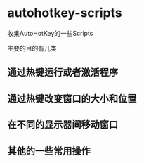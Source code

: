 # autohotkey-scripts

收集AutoHotKey的一些Scripts

主要的目的有几类

## 通过热键运行或者激活程序

## 通过热键改变窗口的大小和位置

## 在不同的显示器间移动窗口

## 其他的一些常用操作
